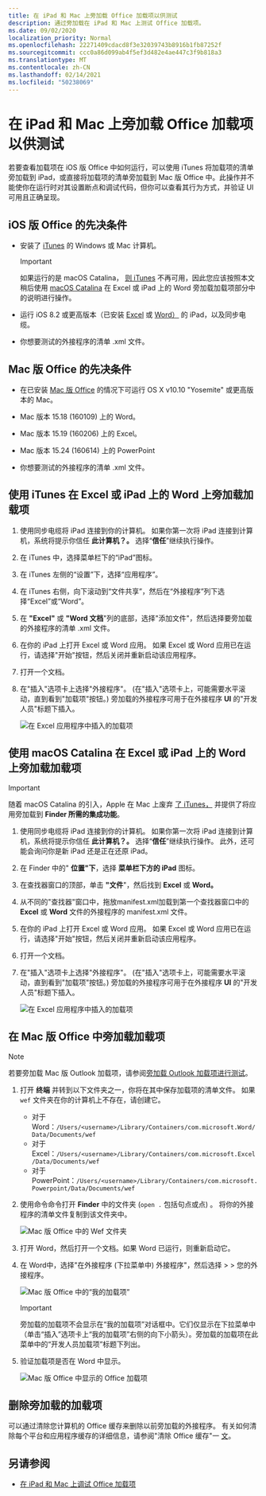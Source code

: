 ```yaml
---
title: 在 iPad 和 Mac 上旁加载 Office 加载项以供测试
description: 通过旁加载在 iPad 和 Mac 上测试 Office 加载项。
ms.date: 09/02/2020
localization_priority: Normal
ms.openlocfilehash: 22271409cdacd8f3e32039743b8916b1fb87252f
ms.sourcegitcommit: ccc0a86d099ab4f5ef3d482e4ae447c3f9b818a3
ms.translationtype: MT
ms.contentlocale: zh-CN
ms.lasthandoff: 02/14/2021
ms.locfileid: "50238069"
---
```

# <a name="sideload-office-add-ins-on-ipad-and-mac-for-testing"></a>在 iPad 和 Mac 上旁加载 Office 加载项以供测试

若要查看加载项在 iOS 版 Office 中如何运行，可以使用 iTunes 将加载项的清单旁加载到 iPad，或直接将加载项的清单旁加载到 Mac 版 Office 中。此操作并不能使你在运行时对其设置断点和调试代码，但你可以查看其行为方式，并验证 UI 可用且正确呈现。

## <a name="prerequisites-for-office-on-ios"></a>iOS 版 Office 的先决条件

- 安装了 [iTunes](https://www.apple.com/itunes/download/) 的 Windows 或 Mac 计算机。
  > [!IMPORTANT]
  > 如果运行的是 macOS Catalina， [则 iTunes](https://support.apple.com/HT210200) 不再可用，因此您应该按照本文稍后使用 [macOS Catalina](#sideload-an-add-in-on-excel-or-word-on-ipad-using-macos-catalina) 在 Excel 或 iPad 上的 Word 旁加载加载项部分中的说明进行操作。

- 运行 iOS 8.2 或更高版本（已安装 [Excel](https://apps.apple.com/app/microsoft-excel/id586683407) 或 [Word）](https://apps.apple.com/app/microsoft-word/id586447913) 的 iPad，以及同步电缆。

- 你想要测试的外接程序的清单 .xml 文件。

## <a name="prerequisites-for-office-on-mac"></a>Mac 版 Office 的先决条件

- 在已安装 [Mac 版 Office](https://products.office.com/buy/compare-microsoft-office-products?tab=omac) 的情况下可运行 OS X v10.10 "Yosemite" 或更高版本的 Mac。

- Mac 版本 15.18 (160109) 上的 Word。

- Mac 版本 15.19 (160206) 上的 Excel。

- Mac 版本 15.24 (160614) 上的 PowerPoint

- 你想要测试的外接程序的清单 .xml 文件。

## <a name="sideload-an-add-in-on-excel-or-word-on-ipad-using-itunes"></a>使用 iTunes 在 Excel 或 iPad 上的 Word 上旁加载加载项

1. 使用同步电缆将 iPad 连接到你的计算机。 如果你第一次将 iPad 连接到计算机，系统将提示你信任 **此计算机？。** 选择“**信任**”继续执行操作。

2. 在 iTunes 中，选择菜单栏下的“iPad”图标。

3. 在 iTunes 左侧的“设置”下，选择“应用程序”。

4. 在 iTunes 右侧，向下滚动到“文件共享”，然后在“外接程序”列下选择“Excel”或“Word”。

5. 在 **"Excel"** 或 **"Word 文档**"列的底部，选择"添加文件"，然后选择要旁加载的外接程序的清单 .xml 文件。

6. 在你的 iPad 上打开 Excel 或 Word 应用。 如果 Excel 或 Word 应用已在运行，请选择"开始"按钮，然后关闭并重新启动该应用程序。

7. 打开一个文档。

8. 在"插入"选项卡上选择"外接程序"。 (在"插入"选项卡上，可能需要水平滚动，直到看到"加载项"按钮。) 旁加载的外接程序可用于在外接程序 **UI** 的"开发人员"标题下插入。  

    ![在 Excel 应用程序中插入的加载项](../images/excel-insert-add-in.png)

## <a name="sideload-an-add-in-on-excel-or-word-on-ipad-using-macos-catalina"></a>使用 macOS Catalina 在 Excel 或 iPad 上的 Word 上旁加载加载项

> [!IMPORTANT]
> 随着 macOS Catalina 的引入，Apple 在 Mac 上废弃 [了 iTunes，](https://support.apple.com/HT210200) 并提供了将应用旁加载到 **Finder 所需的集成功能**。

1. 使用同步电缆将 iPad 连接到你的计算机。 如果你第一次将 iPad 连接到计算机，系统将提示你信任 **此计算机？。** 选择“**信任**”继续执行操作。 此外，还可能会询问你是新 iPad 还是正在还原 iPad。

2. 在 Finder 中的" **位置"下**，选择 **菜单栏下方的 iPad** 图标。

3. 在查找器窗口的顶部，单击 **"文件**"，然后找到 **Excel** 或 **Word。**

4. 从不同的"查找器"窗口中，拖放manifest.xml加载到第一个查找器窗口中的 **Excel** 或 **Word** 文件的外接程序的 manifest.xml 文件。

5. 在你的 iPad 上打开 Excel 或 Word 应用。 如果 Excel 或 Word 应用已在运行，请选择"开始"按钮，然后关闭并重新启动该应用程序。

6. 打开一个文档。

7. 在"插入"选项卡上选择"外接程序"。 (在"插入"选项卡上，可能需要水平滚动，直到看到"加载项"按钮。) 旁加载的外接程序可用于在外接程序 **UI** 的"开发人员"标题下插入。  

    ![在 Excel 应用程序中插入的加载项](../images/excel-insert-add-in.png)

## <a name="sideload-an-add-in-in-office-on-mac"></a>在 Mac 版 Office 中旁加载加载项

> [!NOTE]
> 若要旁加载 Mac 版 Outlook 加载项，请参阅[旁加载 Outlook 加载项进行测试](../outlook/sideload-outlook-add-ins-for-testing.md)。

1. 打开 **终端** 并转到以下文件夹之一，你将在其中保存加载项的清单文件。 如果 `wef` 文件夹在你的计算机上不存在，请创建它。

    - 对于 Word：`/Users/<username>/Library/Containers/com.microsoft.Word/Data/Documents/wef`
    - 对于 Excel：`/Users/<username>/Library/Containers/com.microsoft.Excel/Data/Documents/wef`
    - 对于 PowerPoint：`/Users/<username>/Library/Containers/com.microsoft.Powerpoint/Data/Documents/wef`

2. 使用命令命令打开 **Finder** 中的文件夹 (`open .` 包括句点或点) 。 将你的外接程序的清单文件复制到该文件夹中。

    ![Mac 版 Office 中的 Wef 文件夹](../images/all-my-files.png)

3. 打开 Word，然后打开一个文档。如果 Word 已运行，则重新启动它。

4. 在 Word中，选择"在外接程序 (下拉菜单中) 外接程序"，然后选择  >    >  您的外接程序。

    ![Mac 版 Office 中的“我的加载项”](../images/my-add-ins-wikipedia.png)

    > [!IMPORTANT]
    > 旁加载的加载项不会显示在“我的加载项”对话框中。它们仅显示在下拉菜单中（单击“插入”选项卡上“我的加载项”右侧的向下小箭头）。旁加载的加载项在此菜单中的“开发人员加载项”标题下列出。

5. 验证加载项是否在 Word 中显示。

    ![Mac 版 Office 中显示的 Office 加载项](../images/lorem-ipsum-wikipedia.png)

## <a name="remove-a-sideloaded-add-in"></a>删除旁加载的加载项

可以通过清除您计算机的 Office 缓存来删除以前旁加载的外接程序。 有关如何清除每个平台和应用程序缓存的详细信息，请参阅"清除 Office 缓存"一 [文](clear-cache.md)。

## <a name="see-also"></a>另请参阅

- [在 iPad 和 Mac 上调试 Office 加载项](debug-office-add-ins-on-ipad-and-mac.md)
